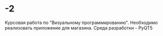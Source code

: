 # -2
Курсовая работа по "Визуальному программированию". Необходимо реализовать приложение для магазина. Среда разработки - PyQT5

